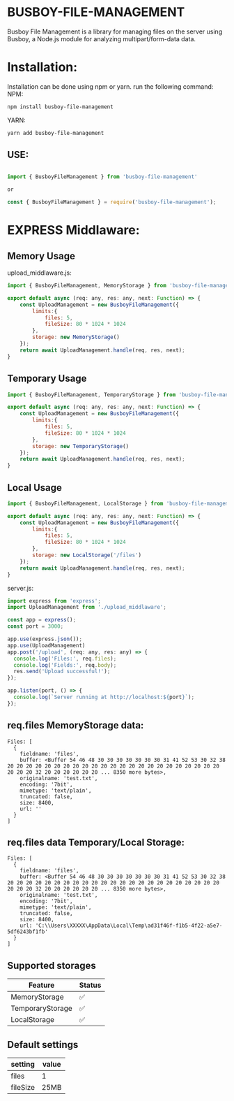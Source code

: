 # BUSBOY-FILE-MANAGEMENT

Busboy File Management is a library for managing files on the server using Busboy, a Node.js module for analyzing multipart/form-data data.

# Installation:
Installation can be done using npm or yarn. run the following command:
NPM:

```bash
npm install busboy-file-management
```

YARN:

```bash
yarn add busboy-file-management
```

## USE:
```js

import { BusboyFileManagement } from 'busboy-file-management'

or

const { BusboyFileManagement } = require('busboy-file-management');
```

# EXPRESS Middlaware:

## Memory Usage
upload_middlaware.js:
```js
import { BusboyFileManagement, MemoryStorage } from 'busboy-file-management'

export default async (req: any, res: any, next: Function) => {
    const UploadManagement = new BusboyFileManagement({
        limits:{
            files: 5,
            fileSize: 80 * 1024 * 1024
        },
        storage: new MemoryStorage()
    });
    return await UploadManagement.handle(req, res, next);
}
```
## Temporary Usage

```js
import { BusboyFileManagement, TemporaryStorage } from 'busboy-file-management'

export default async (req: any, res: any, next: Function) => {
    const UploadManagement = new BusboyFileManagement({
        limits:{
            files: 5,
            fileSize: 80 * 1024 * 1024
        },
        storage: new TemporaryStorage()
    });
    return await UploadManagement.handle(req, res, next);
}
```

## Local Usage

```js
import { BusboyFileManagement, LocalStorage } from 'busboy-file-management'

export default async (req: any, res: any, next: Function) => {
    const UploadManagement = new BusboyFileManagement({
        limits:{
            files: 5,
            fileSize: 80 * 1024 * 1024
        },
        storage: new LocalStorage('/files')
    });
    return await UploadManagement.handle(req, res, next);
}
```

server.js:
```js
import express from 'express';
import UploadManagement from './upload_middlaware';

const app = express();
const port = 3000;

app.use(express.json());
app.use(UploadManagement)
app.post('/upload', (req: any, res: any) => {
  console.log('Files:', req.files);
  console.log('Fields:', req.body);
  res.send('Upload successful!');
});

app.listen(port, () => {
  console.log(`Server running at http://localhost:${port}`);
});

```

## req.files MemoryStorage data:
```
Files: [
  {
    fieldname: 'files',
    buffer: <Buffer 54 46 48 30 30 30 30 30 30 30 31 41 52 53 30 32 38 20 20 20 20 20 20 20 20 20 20 20 20 20 20 20 20 20 20 20 20 20 20 20 20 20 20 32 20 20 20 20 20 20 ... 8350 more bytes>,
    originalname: 'test.txt',
    encoding: '7bit',
    mimetype: 'text/plain',
    truncated: false,
    size: 8400,
    url: ''
  }
]
```
## req.files data Temporary/Local Storage:
```
Files: [
  {
    fieldname: 'files',
    buffer: <Buffer 54 46 48 30 30 30 30 30 30 30 31 41 52 53 30 32 38 20 20 20 20 20 20 20 20 20 20 20 20 20 20 20 20 20 20 20 20 20 20 20 20 20 20 32 20 20 20 20 20 20 ... 8350 more bytes>,
    originalname: 'test.txt',
    encoding: '7bit',
    mimetype: 'text/plain',
    truncated: false,
    size: 8400,
    url: 'C:\\Users\XXXXX\AppData\Local\Temp\ad31f46f-f1b5-4f22-a5e7-5df6243bf1fb'
  }
]
```
## Supported storages

| Feature  | Status |
| ------------- | ------------- |
| MemoryStorage  | ✅  |
| TemporaryStorage  | ✅  |
| LocalStorage  | ✅  |

## Default settings
| setting  | value |
| ------------- | ------------- |
| files  | 1  |
| fileSize  | 25MB  |
